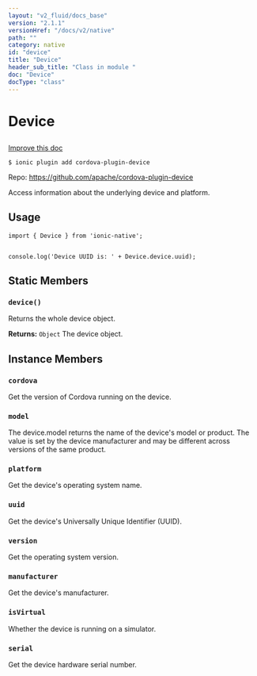 ```yaml
---
layout: "v2_fluid/docs_base"
version: "2.1.1"
versionHref: "/docs/v2/native"
path: ""
category: native
id: "device"
title: "Device"
header_sub_title: "Class in module "
doc: "Device"
docType: "class"
---
```








<h1 class="api-title">
  
  Device
  

  

  

</h1>

<a class="improve-v2-docs" href="http://github.com/driftyco/ionic-native/edit/master/src/plugins/device.ts#L27">
  Improve this doc
</a>



<!-- decorators -->


<pre><code>$ ionic plugin add cordova-plugin-device</code></pre>
<p>Repo:
  <a href="https://github.com/apache/cordova-plugin-device">
    https://github.com/apache/cordova-plugin-device
  </a>
</p>

<!-- description -->

<p>Access information about the underlying device and platform.</p>



<!-- @usage tag -->

<h2>Usage</h2>

<pre><code class="lang-typescript">import { Device } from &#39;ionic-native&#39;;


console.log(&#39;Device UUID is: &#39; + Device.device.uuid);
</code></pre>




<!-- @property tags -->


<h2>Static Members</h2>

<div id="device"></div>
<h3><code>device()</code>
  
</h3>


Returns the whole device object.







<div class="return-value" markdown="1">
  <i class="icon ion-arrow-return-left"></i>
  <b>Returns:</b> 
<code>Object</code> The device object.
</div>




<!-- methods on the class -->

<h2>Instance Members</h2>
<div id="cordova"></div>
<h3>
  <code>cordova</code>
  

</h3>
Get the version of Cordova running on the device.




<div id="model"></div>
<h3>
  <code>model</code>
  

</h3>
The device.model returns the name of the device's model or product. The value is set
by the device manufacturer and may be different across versions of the same product.




<div id="platform"></div>
<h3>
  <code>platform</code>
  

</h3>
Get the device's operating system name.




<div id="uuid"></div>
<h3>
  <code>uuid</code>
  

</h3>
Get the device's Universally Unique Identifier (UUID).




<div id="version"></div>
<h3>
  <code>version</code>
  

</h3>
Get the operating system version.




<div id="manufacturer"></div>
<h3>
  <code>manufacturer</code>
  

</h3>
Get the device's manufacturer.




<div id="isVirtual"></div>
<h3>
  <code>isVirtual</code>
  

</h3>
Whether the device is running on a simulator.




<div id="serial"></div>
<h3>
  <code>serial</code>
  

</h3>
Get the device hardware serial number.








<!-- other classes -->

<!-- end other classes -->

<!-- interfaces -->

<!-- end interfaces -->

<!-- related link --><!-- end content block -->


<!-- end body block -->

